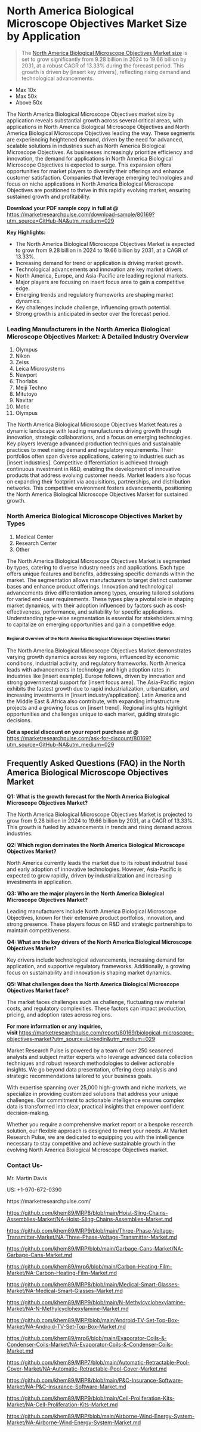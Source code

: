 <h1>North America Biological Microscope Objectives Market&nbsp;Size by Application</h1><blockquote><p>The <a href="https://marketresearchpulse.com/download-sample/80169?utm_source=GitHub-NA&amp;utm_medium=029">North America Biological Microscope Objectives Market size</a> is set to grow significantly from 9.28 billion in 2024 to 19.66 billion by 2031, at a robust CAGR of 13.33% during the forecast period. This growth is driven by [insert key drivers], reflecting rising demand and technological advancements.</p></blockquote><ul><li>Max 10x<li> Max 50x<li> Above 50x</li></ul><p>The North America Biological Microscope Objectives market size by application reveals substantial growth across several critical areas, with applications in North America Biological Microscope Objectives and North America Biological Microscope Objectives leading the way. These segments are experiencing heightened demand, driven by the need for advanced, scalable solutions in industries such as North America Biological Microscope Objectives. As businesses increasingly prioritize efficiency and innovation, the demand for applications in North America Biological Microscope Objectives is expected to surge. This expansion offers opportunities for market players to diversify their offerings and enhance customer satisfaction. Companies that leverage emerging technologies and focus on niche applications in North America Biological Microscope Objectives are positioned to thrive in this rapidly evolving market, ensuring sustained growth and profitability.</p><p><strong>Download your PDF sample copy in full at @ </strong><a href="https://marketresearchpulse.com/download-sample/80169?utm_source=GitHub-NA&amp;utm_medium=029">https://marketresearchpulse.com/download-sample/80169?utm_source=GitHub-NA&amp;utm_medium=029</a></p><p><strong>Key Highlights: </strong></p><ul><li>The North America Biological Microscope Objectives Market is expected to grow from 9.28 billion in 2024 to 19.66 billion by 2031, at a CAGR of 13.33%.</li><li>Increasing demand for trend or application is driving market growth.</li><li>Technological advancements and innovation are key market drivers.</li><li>North America, Europe, and Asia-Pacific are leading regional markets.</li><li>Major players are focusing on insert focus area to gain a competitive edge.</li><li>Emerging trends and regulatory frameworks are shaping market dynamics.</li><li>Key challenges include challenge, influencing growth potential.</li><li>Strong growth is anticipated in sector over the forecast period.</li></ul><h3>Leading Manufacturers in the North America Biological Microscope Objectives Market: A Detailed Industry Overview</h3><ol><li>Olympus</li><li>Nikon</li><li>Zeiss</li><li>Leica Microsystems</li><li>Newport</li><li>Thorlabs</li><li>Meiji Techno</li><li>Mitutoyo</li><li>Navitar</li><li>Motic</li><li>Olympus</li></ol><div class="flex max-w-full flex-col flex-grow"><div class="min-h-8 text-message flex w-full flex-col items-end gap-2 whitespace-normal break-words [.text-message+&amp;]:mt-5" dir="auto" data-message-author-role="assistant" data-message-id="fd8432e4-4910-450d-b182-61b7bfb0a01f" data-message-model-slug="gpt-4o"><div class="flex w-full flex-col gap-1 empty:hidden first:pt-[3px]"><div class="markdown prose w-full break-words dark:prose-invert light"><p>The North America Biological Microscope Objectives Market features a dynamic landscape with leading manufacturers driving growth through innovation, strategic collaborations, and a focus on emerging technologies. Key players leverage advanced production techniques and sustainable practices to meet rising demand and regulatory requirements. Their portfolios often span diverse applications, catering to industries such as [insert industries]. Competitive differentiation is achieved through continuous investment in R&amp;D, enabling the development of innovative products that address evolving customer needs. Market leaders also focus on expanding their footprint via acquisitions, partnerships, and distribution networks. This competitive environment fosters advancements, positioning the North America Biological Microscope Objectives Market for sustained growth.</p></div></div></div></div><h3>North America Biological Microscope Objectives Market by Types</h3><ol><li>Medical Center<li> Research Center<li> Other</li></ol><div class="flex max-w-full flex-col flex-grow"><div class="min-h-8 text-message flex w-full flex-col items-end gap-2 whitespace-normal break-words [.text-message+&amp;]:mt-5" dir="auto" data-message-author-role="assistant" data-message-id="084470be-0bb7-4664-bddf-5156b4f41249" data-message-model-slug="gpt-4o-mini"><div class="flex w-full flex-col gap-1 empty:hidden first:pt-[3px]"><div class="markdown prose w-full break-words dark:prose-invert light"><p>The North America Biological Microscope Objectives Market is segmented by types, catering to diverse industry needs and applications. Each type offers unique features and benefits, addressing specific demands within the market. The segmentation allows manufacturers to target distinct customer bases and enhance product offerings. Innovation and technological advancements drive differentiation among types, ensuring tailored solutions for varied end-user requirements. These types play a pivotal role in shaping market dynamics, with their adoption influenced by factors such as cost-effectiveness, performance, and suitability for specific applications. Understanding type-wise segmentation is essential for stakeholders aiming to capitalize on emerging opportunities and gain a competitive edge.</p></div></div></div></div><h3><span style="font-size: 11px;">Regional Overview of the North America Biological Microscope Objectives Market</span></h3><div class="flex max-w-full flex-col flex-grow"><div class="min-h-8 text-message flex w-full flex-col items-end gap-2 whitespace-normal break-words [.text-message+&amp;]:mt-5" dir="auto" data-message-author-role="assistant" data-message-id="e9038762-ce64-4e30-91c9-9bd413514231" data-message-model-slug="gpt-4o-mini"><div class="flex w-full flex-col gap-1 empty:hidden first:pt-[3px]"><div class="markdown prose w-full break-words dark:prose-invert light"><p>The North America Biological Microscope Objectives Market demonstrates varying growth dynamics across key regions, influenced by economic conditions, industrial activity, and regulatory frameworks. North America leads with advancements in technology and high adoption rates in industries like [insert example]. Europe follows, driven by innovation and strong governmental support for [insert focus area]. The Asia-Pacific region exhibits the fastest growth due to rapid industrialization, urbanization, and increasing investments in [insert industry/application]. Latin America and the Middle East &amp; Africa also contribute, with expanding infrastructure projects and a growing focus on [insert trend]. Regional insights highlight opportunities and challenges unique to each market, guiding strategic decisions.</p></div></div></div></div><p><strong>Get a special discount on your report purchase at @ </strong><a href="https://marketresearchpulse.com/ask-for-discount/80169?utm_source=GitHub-NA&amp;utm_medium=029">https://marketresearchpulse.com/ask-for-discount/80169?utm_source=GitHub-NA&amp;utm_medium=029</a></p><h2>Frequently Asked Questions (FAQ) in the North America Biological Microscope Objectives Market</h2><p><strong>Q1: What is the growth forecast for the North America Biological Microscope Objectives Market?</strong></p><p>The North America Biological Microscope Objectives Market is projected to grow from 9.28 billion in 2024 to 19.66 billion by 2031, at a CAGR of 13.33%. This growth is fueled by advancements in trends and rising demand across industries.</p><p><strong>Q2: Which region dominates the North America Biological Microscope Objectives Market?</strong></p><p>North America currently leads the market due to its robust industrial base and early adoption of innovative technologies. However, Asia-Pacific is expected to grow rapidly, driven by industrialization and increasing investments in application.</p><p><strong>Q3: Who are the major players in the North America Biological Microscope Objectives Market?</strong></p><p>Leading manufacturers include North America Biological Microscope Objectives, known for their extensive product portfolios, innovation, and strong presence. These players focus on R&amp;D and strategic partnerships to maintain competitiveness.</p><p><strong>Q4: What are the key drivers of the North America Biological Microscope Objectives Market?</strong></p><p>Key drivers include technological advancements, increasing demand for application, and supportive regulatory frameworks. Additionally, a growing focus on sustainability and innovation is shaping market dynamics.</p><p><strong>Q5: What challenges does the North America Biological Microscope Objectives Market face?</strong></p><p>The market faces challenges such as challenge, fluctuating raw material costs, and regulatory complexities. These factors can impact production, pricing, and adoption rates across regions.</p><p><strong>For more information or any inquiries, visit&nbsp;</strong><a href="https://marketresearchpulse.com/report/80169/biological-microscope-objectives-market?utm_source=Linkedin&utm_medium=029">https://marketresearchpulse.com/report/80169/biological-microscope-objectives-market?utm_source=Linkedin&utm_medium=029</a></p><p>Market Research Pulse is powered by a team of over 250 seasoned analysts and subject matter experts who leverage advanced data collection techniques and robust research methodologies to deliver actionable insights. We go beyond data presentation, offering deep analysis and strategic recommendations tailored to your business goals.</p><p>With expertise spanning over 25,000 high-growth and niche markets, we specialize in providing customized solutions that address your unique challenges. Our commitment to actionable intelligence ensures complex data is transformed into clear, practical insights that empower confident decision-making.</p><p>Whether you require a comprehensive market report or a bespoke research solution, our flexible approach is designed to meet your needs. At Market Research Pulse, we are dedicated to equipping you with the intelligence necessary to stay competitive and achieve sustainable growth in the evolving North America Biological Microscope Objectives market.</p><h3><strong>Contact Us-</strong></h3><p>Mr. Martin Davis</p><p>US: +1-970-672-0390</p><p>https://marketresearchpulse.com/</p><p><a href="https://github.com/khem89/MRP8/blob/main/Hoist-Sling-Chains-Assemblies-Market/NA-Hoist-Sling-Chains-Assemblies-Market.md">https://github.com/khem89/MRP8/blob/main/Hoist-Sling-Chains-Assemblies-Market/NA-Hoist-Sling-Chains-Assemblies-Market.md</a></p><p><a href="https://github.com/khem89/MRP9/blob/main/Three-Phase-Voltage-Transmitter-Market/NA-Three-Phase-Voltage-Transmitter-Market.md">https://github.com/khem89/MRP9/blob/main/Three-Phase-Voltage-Transmitter-Market/NA-Three-Phase-Voltage-Transmitter-Market.md</a></p><p><a href="https://github.com/khem89/MRP/blob/main/Garbage-Cans-Market/NA-Garbage-Cans-Market.md">https://github.com/khem89/MRP/blob/main/Garbage-Cans-Market/NA-Garbage-Cans-Market.md</a></p><p><a href="https://github.com/khem89/mrp6/blob/main/Carbon-Heating-Film-Market/NA-Carbon-Heating-Film-Market.md">https://github.com/khem89/mrp6/blob/main/Carbon-Heating-Film-Market/NA-Carbon-Heating-Film-Market.md</a></p><p><a href="https://github.com/khem89/MRP8/blob/main/Medical-Smart-Glasses-Market/NA-Medical-Smart-Glasses-Market.md">https://github.com/khem89/MRP8/blob/main/Medical-Smart-Glasses-Market/NA-Medical-Smart-Glasses-Market.md</a></p><p><a href="https://github.com/khem89/MRP9/blob/main/N-Methylcyclohexylamine-Market/NA-N-Methylcyclohexylamine-Market.md">https://github.com/khem89/MRP9/blob/main/N-Methylcyclohexylamine-Market/NA-N-Methylcyclohexylamine-Market.md</a></p><p><a href="https://github.com/khem89/MRP/blob/main/Android-TV-Set-Top-Box-Market/NA-Android-TV-Set-Top-Box-Market.md">https://github.com/khem89/MRP/blob/main/Android-TV-Set-Top-Box-Market/NA-Android-TV-Set-Top-Box-Market.md</a></p><p><a href="https://github.com/khem89/mrp6/blob/main/Evaporator-Coils-&-Condenser-Coils-Market/NA-Evaporator-Coils-&-Condenser-Coils-Market.md">https://github.com/khem89/mrp6/blob/main/Evaporator-Coils-&-Condenser-Coils-Market/NA-Evaporator-Coils-&-Condenser-Coils-Market.md</a></p><p><a href="https://github.com/khem89/MRP7/blob/main/Automatic-Retractable-Pool-Cover-Market/NA-Automatic-Retractable-Pool-Cover-Market.md">https://github.com/khem89/MRP7/blob/main/Automatic-Retractable-Pool-Cover-Market/NA-Automatic-Retractable-Pool-Cover-Market.md</a></p><p><a href="https://github.com/khem89/MRP8/blob/main/P&C-Insurance-Software-Market/NA-P&C-Insurance-Software-Market.md">https://github.com/khem89/MRP8/blob/main/P&C-Insurance-Software-Market/NA-P&C-Insurance-Software-Market.md</a></p><p><a href="https://github.com/khem89/MRP9/blob/main/Cell-Proliferation-Kits-Market/NA-Cell-Proliferation-Kits-Market.md">https://github.com/khem89/MRP9/blob/main/Cell-Proliferation-Kits-Market/NA-Cell-Proliferation-Kits-Market.md</a></p><p><a href="https://github.com/khem89/MRP/blob/main/Airborne-Wind-Energy-System-Market/NA-Airborne-Wind-Energy-System-Market.md">https://github.com/khem89/MRP/blob/main/Airborne-Wind-Energy-System-Market/NA-Airborne-Wind-Energy-System-Market.md</a></p>

